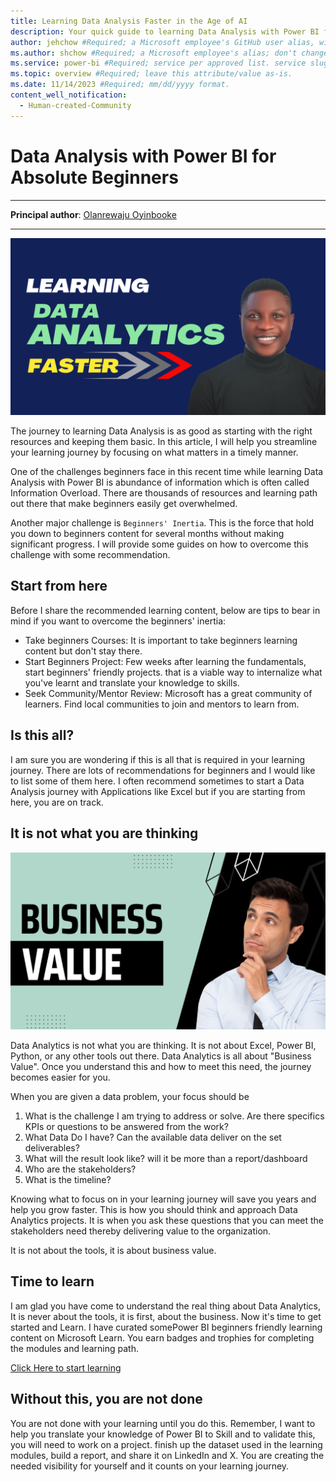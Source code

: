 ```yaml
---
title: Learning Data Analysis Faster in the Age of AI 
description: Your quick guide to learning Data Analysis with Power BI faster and better.
author: jehchow #Required; a Microsoft employee's GitHub user alias, with correct capitalization; don't change.
ms.author: shchow #Required; a Microsoft employee's alias; don't change. 
ms.service: power-bi #Required; service per approved list. service slug assigned to your service by ACOM.
ms.topic: overview #Required; leave this attribute/value as-is.
ms.date: 11/14/2023 #Required; mm/dd/yyyy format.
content_well_notification: 
  - Human-created-Community
---
```


# Data Analysis with Power BI for Absolute Beginners 

---

**Principal author**: [Olanrewaju Oyinbooke](https://learn.microsoft.com/users/theoyinbooke)

---

![Image banner of Learn Data Analytics Faster Design](../media/da-faster/learn-data-analytics-faster.png)

The journey to learning Data Analysis is as good as starting with the right resources and keeping them basic. In this article, I will help you streamline your learning journey by focusing on what matters in a timely manner.

One of the challenges beginners face in this recent time while learning Data Analysis with Power BI is abundance of information which is often called Information Overload. There are thousands of resources and learning path out there that make beginners easily get overwhelmed. 

Another major challenge is `Beginners' Inertia`. This is the force that hold you down to beginners content for several months without making significant progress. I will provide some guides on how to overcome this challenge with some recommendation.



## Start from here

Before I share the recommended learning content, below are tips to bear in mind if you want to overcome the beginners' inertia:
- Take beginners Courses: It is important to take beginners learning content but don't stay there.
- Start Beginners Project: Few weeks after learning the fundamentals, start beginners' friendly projects. that is a viable way to internalize what you've learnt and translate your knowledge to skills. 
- Seek Community/Mentor Review: Microsoft has a great community of learners. Find local communities to join and mentors to learn from.


## Is this all?
I am sure you are wondering if this is all that is required in your learning journey. There are lots of recommendations for beginners and I would like to list some of them here. I often recommend sometimes to start a Data Analysis journey with Applications like Excel but if you are starting from here, you are on track.


## It is not what you are thinking

![Image banner of Business Value Design](../media/da-faster/about-business-value.png)

Data Analytics is not what you are thinking. It is not about Excel, Power BI, Python, or any other tools out there. Data Analytics is all about "Business Value". Once you understand this and how to meet this need, the journey becomes easier for you.

When you are given a data problem, your focus should be
1. What is the challenge I am trying to address or solve. Are there specifics KPIs or questions to be answered from the work?
2. What Data Do I have? Can the available data deliver on the set deliverables?
3. What will the result look like? will it be more than a report/dashboard
4. Who are the stakeholders?
5. What is the timeline?


Knowing what to focus on in your learning journey will save you years and help you grow faster. This is how you should think and approach Data Analytics projects. It is when you ask these questions that you can meet the stakeholders need thereby delivering value to the organization. 

It is not about the tools, it is about business value.

## Time to learn
I am glad you have come to understand the real thing about Data Analytics, It is never about the tools, it is first, about the business. Now it's time to get started and Learn. I have curated somePower BI beginners friendly learning content on Microsoft Learn. You earn badges and trophies for completing the modules and learning path.

[Click Here to start learning](https://learn.microsoft.com/en-us/collections/60nmc8q70e561d)


## Without this, you are not done
You are not done with your learning until you do this. Remember, I want to help you translate your knowledge of Power BI to Skill and to validate this, you will need to work on a project. finish up the dataset used in the learning modules, build a report, and share it on LinkedIn and X. You are creating the needed visibility for yourself and it counts on your learning journey.
